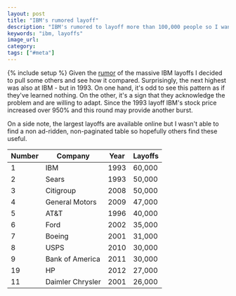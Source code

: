 ```yaml
---
layout: post
title: "IBM's rumored layoff"
description: "IBM's rumored to layoff more than 100,000 people so I wanted to see how it compared against others."
keywords: "ibm, layoffs"
image_url:
category:
tags: ["#meta"]
---
```

{% include setup %}
Given the <a href="http://www.itworld.com/article/2875112/ibm-is-about-to-get-hit-with-a-massive-reorg-and-layoffs.html" target="_blank">rumor</a> of the massive IBM layoffs I decided to pull some others and see how it compared. Surprisingly, the next highest was also at IBM - but in 1993. On one hand, it's odd to see this pattern as if they've learned nothing. On the other, it's a sign that they acknowledge the problem and are willing to adapt. Since the 1993 layoff IBM's stock price increased over 950% and this round may provide another burst.

On a side note, the largest layoffs are available online but I wasn't able to find a non ad-ridden, non-paginated table so hopefully others find these useful.

<table class="table">
  <thead>
    <tr>
      <th>Number</th>
      <th>Company</th>
      <th>Year</th>
      <th>Layoffs</th>
    </tr>
  </thead>
  <tbody>
    <tr>
      <td>1</td>
      <td>IBM</td>
      <td>1993</td>
      <td>60,000</td>
    </tr>
    <tr>
      <td>2</td>
      <td>Sears</td>
      <td>1993</td>
      <td>50,000</td>
    </tr>
    <tr>
      <td>3</td>
      <td>Citigroup</td>
      <td>2008</td>
      <td>50,000</td>
    </tr>
    <tr>
      <td>4</td>
      <td>General Motors</td>
      <td>2009</td>
      <td>47,000</td>
    </tr>
    <tr>
      <td>5</td>
      <td>AT&amp;T</td>
      <td>1996</td>
      <td>40,000</td>
    </tr>
    <tr>
      <td>6</td>
      <td>Ford</td>
      <td>2002</td>
      <td>35,000</td>
    </tr>
    <tr>
      <td>7</td>
      <td>Boeing</td>
      <td>2001</td>
      <td>31,000</td>
    </tr>
    <tr>
      <td>8</td>
      <td>USPS</td>
      <td>2010</td>
      <td>30,000</td>
    </tr>
    <tr>
      <td>9</td>
      <td>Bank of America</td>
      <td>2011</td>
      <td>30,000</td>
    </tr>
    <tr>
      <td>19</td>
      <td>HP</td>
      <td>2012</td>
      <td>27,000</td>
    </tr>
    <tr>
      <td>11</td>
      <td>Daimler Chrysler</td>
      <td>2001</td>
      <td>26,000</td>
    </tr>
  </tbody>
</table>